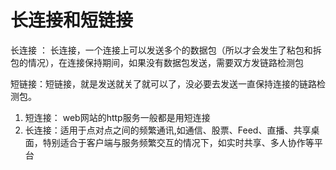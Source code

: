 # 长连接和短链接

长连接 ： 长连接，一个连接上可以发送多个的数据包（所以才会发生了粘包和拆包的情况），在连接保持期间，如果没有数据包发送，需要双方发链路检测包

短链接：短链接，就是发送就关了就可以了，没必要去发送一直保持连接的链路检测包。

1. 短连接： web网站的http服务一般都是用短连接
2. 长连接：适用于点对点之间的频繁通讯,如通信、股票、Feed、直播、共享桌面，特别适合于客户端与服务频繁交互的情况下，如实时共享、多人协作等平台
